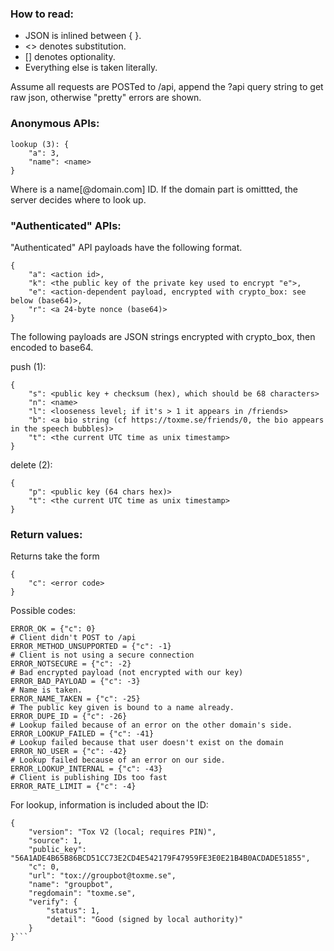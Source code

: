 ### How to read:
- JSON is inlined between { }.
- <> denotes substitution.
- [] denotes optionality.
- Everything else is taken literally.

Assume all requests are POSTed to /api, append the ?api query string to get raw json, otherwise "pretty" errors are shown.

### Anonymous APIs:
```
lookup (3): {
    "a": 3,
    "name": <name>
}
```
Where <name> is a name[@domain.com] ID. If the domain part is omittted, the 
server decides where to look up.

### "Authenticated" APIs:

"Authenticated" API payloads have the following format.
```
{
    "a": <action id>,
    "k": <the public key of the private key used to encrypt "e">,
    "e": <action-dependent payload, encrypted with crypto_box: see below (base64)>,
    "r": <a 24-byte nonce (base64)>
}
```
The following payloads are JSON strings encrypted with crypto_box, then encoded
to base64.

push (1): 
```
{
    "s": <public key + checksum (hex), which should be 68 characters>
    "n": <name>
    "l": <looseness level; if it's > 1 it appears in /friends>
    "b": <a bio string (cf https://toxme.se/friends/0, the bio appears in the speech bubbles)>
    "t": <the current UTC time as unix timestamp>
}
```

delete (2): 
```
{
    "p": <public key (64 chars hex)>
    "t": <the current UTC time as unix timestamp>
}
```

### Return values:

Returns take the form 
```
{
    "c": <error code>
}
```

Possible codes:
```
ERROR_OK = {"c": 0}
# Client didn't POST to /api
ERROR_METHOD_UNSUPPORTED = {"c": -1}
# Client is not using a secure connection
ERROR_NOTSECURE = {"c": -2}
# Bad encrypted payload (not encrypted with our key)
ERROR_BAD_PAYLOAD = {"c": -3}
# Name is taken.
ERROR_NAME_TAKEN = {"c": -25}
# The public key given is bound to a name already.
ERROR_DUPE_ID = {"c": -26}
# Lookup failed because of an error on the other domain's side.
ERROR_LOOKUP_FAILED = {"c": -41}
# Lookup failed because that user doesn't exist on the domain
ERROR_NO_USER = {"c": -42}
# Lookup failed because of an error on our side.
ERROR_LOOKUP_INTERNAL = {"c": -43}
# Client is publishing IDs too fast
ERROR_RATE_LIMIT = {"c": -4}
```

For lookup, information is included about the ID: 
```
{
    "version": "Tox V2 (local; requires PIN)",
    "source": 1, 
    "public_key": "56A1ADE4B65B86BCD51CC73E2CD4E542179F47959FE3E0E21B4B0ACDADE51855", 
    "c": 0, 
    "url": "tox://groupbot@toxme.se", 
    "name": "groupbot", 
    "regdomain": "toxme.se", 
    "verify": {
        "status": 1,
        "detail": "Good (signed by local authority)"
    }
}```
